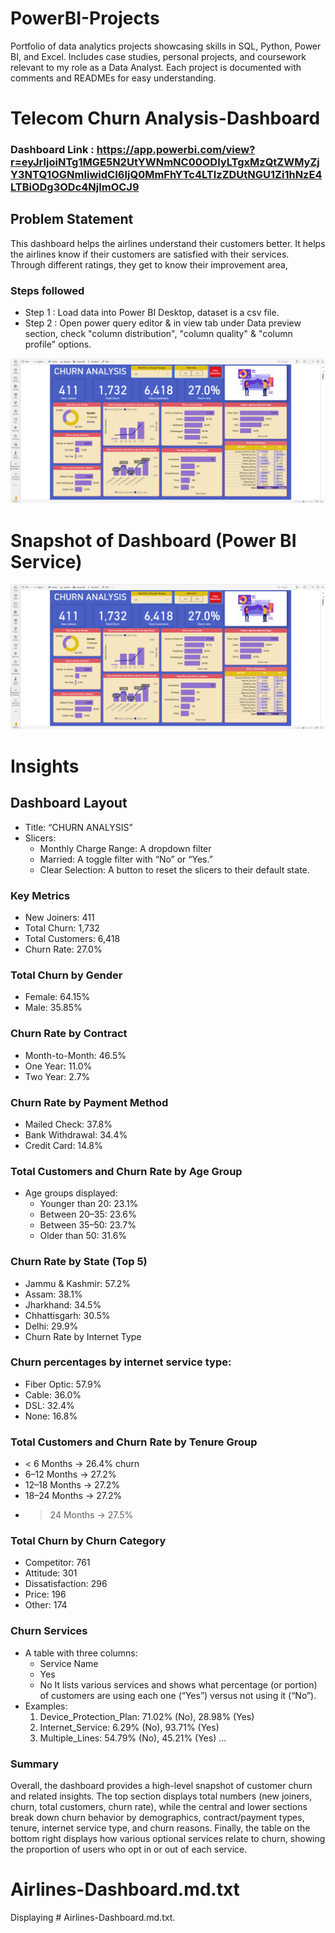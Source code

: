# PowerBI-Projects
Portfolio of data analytics projects showcasing skills in SQL, Python, Power BI, and Excel. Includes case studies, personal projects, and coursework relevant to my role as a Data Analyst. Each project is documented with comments and READMEs for easy understanding.


# Telecom Churn Analysis-Dashboard

### Dashboard Link : https://app.powerbi.com/view?r=eyJrIjoiNTg1MGE5N2UtYWNmNC00ODIyLTgxMzQtZWMyZjY3NTQ1OGNmIiwidCI6IjQ0MmFhYTc4LTIzZDUtNGU1Zi1hNzE4LTBiODg3ODc4NjlmOCJ9

## Problem Statement

This dashboard helps the airlines understand their customers better. It helps the airlines know if their customers are satisfied with their services. Through different ratings, they get to know their improvement area, 
### Steps followed 

- Step 1 : Load data into Power BI Desktop, dataset is a csv file.
- Step 2 : Open power query editor & in view tab under Data preview section, check "column distribution", "column quality" & "column profile" options.

![Publish_Message](https://github.com/atul-iiit/PowerBI-Projects/blob/main/ChurnDashboard.jpg)

# Snapshot of Dashboard (Power BI Service)

![dashboard_snapo](https://github.com/atul-iiit/PowerBI-Projects/blob/main/ChurnDashboard.jpg)

# Insights

## Dashboard Layout
- Title: “CHURN ANALYSIS” 
- Slicers:
    - Monthly Charge Range: A dropdown filter
    - Married: A toggle filter with “No” or “Yes.”
    - Clear Selection: A button to reset the slicers to their default state.

### Key Metrics 
- New Joiners: 411
- Total Churn: 1,732
- Total Customers: 6,418
- Churn Rate: 27.0%

### Total Churn by Gender
- Female: 64.15%
- Male: 35.85%

### Churn Rate by Contract
- Month-to-Month: 46.5%
- One Year: 11.0%
- Two Year: 2.7%

### Churn Rate by Payment Method
- Mailed Check: 37.8%
- Bank Withdrawal: 34.4%
- Credit Card: 14.8%

### Total Customers and Churn Rate by Age Group

- Age groups displayed: 
    - Younger than 20: 23.1%
    -  Between 20–35: 23.6%
    -  Between 35–50: 23.7%
    -  Older than 50: 31.6%

### Churn Rate by State (Top 5)
- Jammu & Kashmir: 57.2%
- Assam: 38.1%
- Jharkhand: 34.5%
- Chhattisgarh: 30.5%
- Delhi: 29.9%
- Churn Rate by Internet Type

### Churn percentages by internet service type:
- Fiber Optic: 57.9%
- Cable: 36.0%
- DSL: 32.4%
- None: 16.8%

### Total Customers and Churn Rate by Tenure Group
- < 6 Months → 26.4% churn
- 6–12 Months → 27.2%
- 12–18 Months → 27.2%
- 18–24 Months → 27.2%
- > 24 Months → 27.5%

### Total Churn by Churn Category
- Competitor: 761
- Attitude: 301
- Dissatisfaction: 296
- Price: 196
- Other: 174

### Churn Services
- A table with three columns: 
    - Service Name
    - Yes
    - No
It lists various services and shows what percentage (or portion) of customers are using each one (“Yes”) versus not using it (“No”). 
- Examples:
    1. Device_Protection_Plan: 71.02% (No), 28.98% (Yes)
    2. Internet_Service: 6.29% (No), 93.71% (Yes)
    3. Multiple_Lines: 54.79% (No), 45.21% (Yes) ...

### Summary
Overall, the dashboard provides a high-level snapshot of customer churn and related insights. The top section displays total numbers (new joiners, churn, total customers, churn rate), while the central and lower sections break down churn behavior by demographics, contract/payment types, tenure, internet service type, and churn reasons. Finally, the table on the bottom right displays how various optional services relate to churn, showing the proportion of users who opt in or out of each service.
# Airlines-Dashboard.md.txt
Displaying # Airlines-Dashboard.md.txt.
